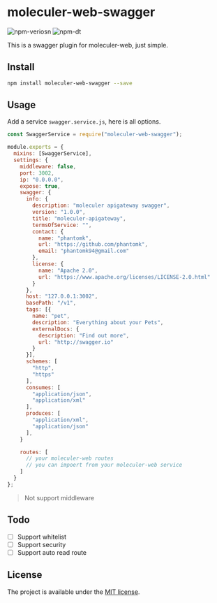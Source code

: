 # moleculer-web-swagger

![npm-veriosn](https://img.shields.io/npm/v/moleculer-web-swagger.svg)
![npm-dt](https://img.shields.io/npm/dt/moleculer-web-swagger.svg)

This is a swagger plugin for moleculer-web, just simple.

## Install

```bash
npm install moleculer-web-swagger --save
```

## Usage

Add a service `swagger.service.js`, here is all options.

```javascript
const SwaggerService = require("moleculer-web-swagger");

module.exports = {
  mixins: [SwaggerService],
  settings: {
    middleware: false,
    port: 3002,
    ip: "0.0.0.0",
    expose: true,
    swagger: {
      info: {
        description: "moleculer apigateway swagger",
        version: "1.0.0",
        title: "moleculer-apigateway",
        termsOfService: "",
        contact: {
          name: "phantomk",
          url: "https://github.com/phantomk",
          email: "phantomk94@gmail.com"
        },
        license: {
          name: "Apache 2.0",
          url: "https://www.apache.org/licenses/LICENSE-2.0.html"
        }
      },
      host: "127.0.0.1:3002",
      basePath: "/v1",
      tags: [{
        name: "pet",
        description: "Everything about your Pets",
        externalDocs: {
          description: "Find out more",
          url: "http://swagger.io"
        }
      }],
      schemes: [
        "http",
        "https"
      ],
      consumes: [
        "application/json",
        "application/xml"
      ],
      produces: [
        "application/xml",
        "application/json"
      ],
    }

    routes: [
      // your moleculer-web routes
      // you can impoert from your moleculer-web service
    ]
  }
};
```

> Not support middleware

## Todo

- [ ] Support whitelist
- [ ] Support security
- [ ] Support auto read route

## License

The project is available under the [MIT license](https://tldrlegal.com/license/mit-license).